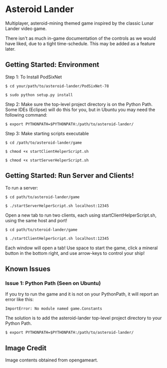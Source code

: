 Asteroid Lander
================

Multiplayer, asteroid-mining themed game inspired by the classic Lunar Lander video game.

There isn't as much in-game documentation of the controls as we would have liked, due to a tight time-schedule. This may be added as a feature later. 

## Getting Started: Environment

Step 1: To Install PodSixNet

    $ cd your/path/to/asteroid-lander/PodSixNet-78

    $ sudo python setup.py install

Step 2: Make sure the top-level project directory is on the Python Path. Some IDEs (Eclipse) will do this for you, but in Ubuntu you may need the following command:

    $ export PYTHONPATH=$PYTHONPATH:/path/to/asteroid-lander/

Step 3: Make starting scripts executable

    $ cd /path/to/asteroid-lander/game

    $ chmod +x startClientHelperScript.sh

    $ chmod +x startServerHelperScript.sh

## Getting Started: Run Server and Clients!

To run a server:
    
    $ cd path/to/asteroid-lander/game

    $ ./startServerHelperScript.sh localhost:12345

Open a new tab to run two clients, each using startClientHelperScript.sh, using the same host and port!

    $ cd path/to/steroid-lander/game

    $ ./startClientHelperScript.sh localhost:12345

Each window will open a tab! Use space to start the game, click a mineral button in the bottom right, and use arrow-keys to control your ship! 

## Known Issues

### Issue 1: Python Path (Seen on Ubuntu)

If you try to run the game and it is not on your PythonPath, it will report an error like this:

    ImportError: No module named game.Constants

The solution is to add the asteroid-lander top-level project directory to your Python Path. 

    $ export PYTHONPATH=$PYTHONPATH:/path/to/asteroid-lander/

## Image Credit

Image contents obtained from opengameart.
